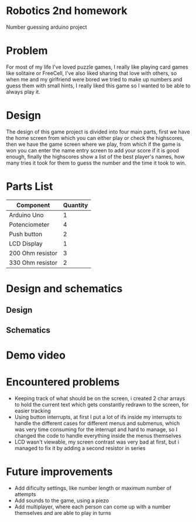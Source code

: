# Robotics 2nd homework
Number guessing arduino project
# Problem
For most of my life I've loved puzzle games, I really like playing card games like solitaire or FreeCell, I've also liked sharing that love with others, so when me and my girlfriend were bored we tried to make up numbers and guess them with small hints, I really liked this game so I wanted to be able to always play it.
# Design
The design of this game project is divided into four main parts, first we have the home screen from which you can either play or check the highscores, then we have the game screen where we play, from which if the game is won you can enter the name entry screen to add your score if it is good enough, finally the highscores show a list of the best player's names, how many tries it took for them to guess the number and the time it took to win.

# Parts List
| Component        | Quantity |
|------------------|----------|
| Arduino Uno      | 1        |
| Potenciometer    | 4        |
| Push button      | 2        |
| LCD Display      | 1        |
| 200 Ohm resistor | 3        |
| 330 Ohm resistor | 2        |

# Design and schematics

## Design

## Schematics

# Demo video

# Encountered problems
- Keeping track of what should be on the screen, i created 2 char arrays to hold the current text which gets constantly redrawn to the screen, for easier tracking
- Using button interrupts, at first I put a lot of ifs inside my interrupts to handle the different cases for different menus and submenus, which was very time consuming for the interrupt and hard to manage, so I changed the code to handle everything inside the menus themselves
- LCD wasn't viewable, my screen contrast was very bad at first, but i managed to fix it by adding a second resistor in series
# Future improvements
- Add dificulty settings, like number length or maximum number of attempts
- Add sounds to the game, using a piezo
- Add multiplayer, where each person can come up with a number themselves and are able to play in turns
